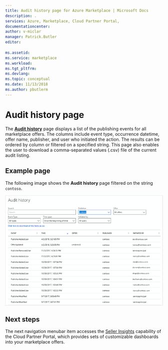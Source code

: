 ```yaml
---
title: Audit history page for Azure Marketplace | Microsoft Docs
description: .
services: Azure, Marketplace, Cloud Partner Portal, 
documentationcenter:
author: v-miclar
manager: Patrick.Butler  
editor:

ms.assetid: 
ms.service: marketplace
ms.workload: 
ms.tgt_pltfrm: 
ms.devlang: 
ms.topic: conceptual
ms.date: 11/13/2018
ms.author: pbutlerm
---
```


# Audit history page

The [**Audit history**](https://cloudpartner.azure.com/#history) page displays a list of the publishing events for all marketplace offers.  The columns include event type, occurrence datetime, offer name, publisher, and user who initiated the action.  The results can be ordered by column or filtered on a specified string.  This page also enables the user to download a comma-separated values (.csv) file of the current audit listing.


## Example page

The following image shows the **Audit history** page filtered on the string `contoso`.

![Audit History page](./media/audit-history-page1.png)


## Next steps

The next navigation menubar item accesses the [Seller Insights](./cpp-insights-page.md) capability of the Cloud Partner Portal, which provides sets of customizable  dashboards into your marketplace offers.
